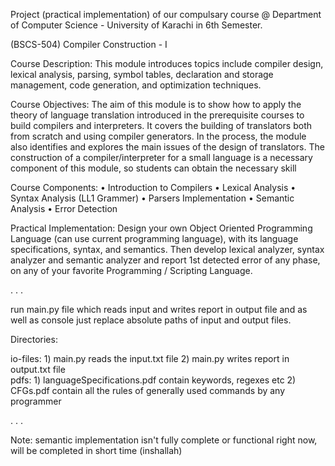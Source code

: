Project (practical implementation) of our compulsary course @ Department of Computer Science - University of Karachi in 6th Semester.

(BSCS-504)	Compiler Construction - I

Course Description:
    This module introduces topics include compiler design, lexical analysis, parsing, symbol tables, declaration and storage management, code generation, and optimization techniques.

Course Objectives:
    The aim of this module is to show how to apply the theory of language translation introduced in the prerequisite courses to build compilers and interpreters. It covers the building of translators both from scratch and using compiler generators. In the process, the module also identifies and explores the main issues of the design of translators.
    The construction of a compiler/interpreter for a small language is a necessary component of this module, so students can obtain the necessary skill

Course Components:
    • Introduction to Compilers
    • Lexical Analysis
    • Syntax Analysis (LL1 Grammer)
    • Parsers Implementation
    • Semantic Analysis
    • Error Detection

Practical Implementation:
    Design your own Object Oriented Programming Language (can use current programming language), with its language specifications, syntax, and semantics. Then develop lexical analyzer, syntax analyzer and semantic analyzer and report 1st detected error of any phase, on any of your favorite Programming / Scripting Language.

.
.
.

run main.py file which reads input and writes report in output file and as well as console
just replace absolute paths of input and output files. 

Directories:

io-files:    1)     main.py reads the input.txt file
             2)     main.py writes report in output.txt file    
pdfs:        1)     languageSpecifications.pdf contain keywords, regexes etc
             2)     CFGs.pdf contain all the rules of generally used commands by any programmer

.
.
.

Note:   semantic implementation isn't fully complete or functional right now, will be completed in short time (inshallah)
